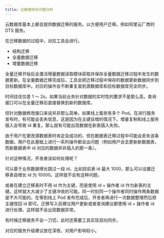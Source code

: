 ```yaml
---
title: 迁移表同步问题分析
---
```


云数据库基本上都会提供数据迁移的服务。以方便用户迁移。例如阿里云厂商的 DTS 服务。

在迁移数据的过程中，对应工具会进行。
- 结构迁移
- 全量数据迁移
- 增量数据迁移

全量迁移开始后会激活增量数据读取模块获取并保存全量数据迁移过程中发生的数据更新。在全量数据迁移完成后，工具会把迁移过程中保存的数据更新数据同步到目标数据库中。对应的操作会不断重复直到源数据库和目标数据库完全同步。

时间往往仅差 1 ～ 2s。如果当前业务针对数据的实时性的要求不是那么高，查询接口可以在全量迁移后直接替换到新的数据库。

但针对数据修改接口来说并非那么简单。如果线上服务有多个 Pod。在进行服务发布时，有可能会丢失信息，这是因为在主键自增的情况下。增量复制和线上服务插入会导致 id 重复。那么就有可能出现数据在新表插入失败。

由于用户在更改源数据表时肯定会成功的，但在数据表迁移过程中可能会丢失该条数据，用户在此基础上进行一系列操作都会出问题（例如用户会去更新新数据表，而新数据表中 id 对应的数据并非插入的那一条）。


针对这种情况，开发者该如何处理呢？

可以基于业务数据增长跳过一段 id，比如目前表 id 最大 1000，那么可以设置迁移表自增长 id 为 10000。这样就不会有这种问题。

或者在建立迁移表时不用 id 作为主键，而是使用 id + 操作者 id 作为新表的主键。这样就大大减少了主键冲突的可能。同一时刻同一个操作者同时操作两条数据是不大可能的。在等到线上 Pod 发布完成后，开发者再进行一次数据整理然后把主键改回 id 即可。迁移写入前建议用户更新或者查询建议都使用 id + 操作者 id 进行处理，这样就不会出现数据异常。

有时候迁移服务不会一刀切，此时还需要工具实现双向同步。

对应的服务升级建议放在深夜，对用户影响较小。






